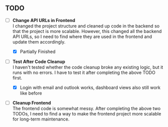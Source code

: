 ## TODO

- [ ] **Change API URLs in Frontend**  
  I changed the project structure and cleaned up code in the backend so that the project is more scalable. However, this changed all the backend API URLs, so I need to find where they are used in the frontend and update them accordingly.
  - [X] Partially Finished

- [ ] **Test After Code Cleanup**  
  I haven't tested whether the code cleanup broke any existing logic, but it runs with no errors. I have to test it after completing the above TODO first.
  - [X] Login with email and outlook works, dashboard views also still work like before

- [ ] **Cleanup Frontend**  
  The frontend code is somewhat messy. After completing the above two TODOs, I need to find a way to make the frontend project more scalable for long-term maintenance.

